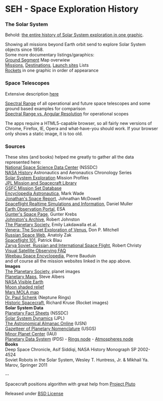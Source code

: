 ﻿# SEH - Space Exploration History  

### The Solar System  

Behold: [the entire history of Solar System exploration in one graphic](http://ofrohn.github.io/diag.html).  

Showing all missions beyond Earth orbit send to explore Solar System objects since 1958.  
Some more documentary listings/garaphics:  
[Ground Segment](http://ofrohn.github.io/seh-doc/ground-systems.html) Map overwiew  
[Missions](http://ofrohn.github.io/seh-doc/list-missions.html), [Destinations](http://ofrohn.github.io/seh-doc/list-objects.html), [Launch sites](http://ofrohn.github.io/seh-doc/list-lc.html) Lists  
[Rockets](http://ofrohn.github.io/seh-doc/list-lv.html) in one graphic in order of appearance  

### Space Telescopes  

Extensive description [here](http://armchairastronautics.blogspot.com/p/space-observatories.html)   

[Spectral Range](http://ofrohn.github.io/seh-doc/obs-range.html) of all operational and future space telescopes and some ground based examples for comparison    
[Spectral Range vs. Angular Resolution](http://ofrohn.github.io/seh-doc/obs-res.html) for operational scopes


The apps require a HTML5-capable browser, so all fairly new versions of Chrome, Firefox, IE, Opera and what-have-you should work. If your browser only shows a static image, it is too old.  

### Sources  

These sites (and books) helped me greatly to gather all the data represented here:  
[National Space Science Data Center](http://nssdc.gsfc.nasa.gov/) (NSSDC)  
[NASA History](http://history.nasa.gov/series95.html) Astronautics and Aeronautics Chronology Series  
[Solar System Exploration](http://solarsystem.nasa.gov/missions/index.cfm) Mission Profiles  
[JPL Mission and Spacecraft Library](http://space.jpl.nasa.gov/msl/)  
[GSFC Mission Set Database](http://msdb.gsfc.nasa.gov/index.shtml)  
[Encyclopedia Astronautica](http://www.astronautix.com/), Mark Wade   
[Jonathan's Space Report](http://planet4589.org/space/), Johnathan McDowell  
[Spaceflight Realtime Simulations and Information](http://www.dmuller.net/spaceflight/index.php), Daniel Muller  
[Earth Observation Portal](http://directory.eoportal.org/web/eoportal/satellite-missions/), ESA  
[Gunter's Space Page](http://space.skyrocket.de/), Gunter Krebs  
[Johnston's Archive](http://www.johnstonsarchive.net/astro/index.html), Robert Johnston  
[The Planetary Society](http://www.planetary.org/explore/space-topics/space-missions/), Emily Lakdawalla et.al.  
[Venera: The Soviet Exploration of Venus](http://www.mentallandscape.com/V_Venus.htm), Don P. Mitchell  
[Russian Space Web](http://www.russianspaceweb.com/spacecraft.html), Anatoly Zak  
[Spaceflight 101](http://www.spaceflight101.com/), Patrick Blau  
[Zarya Soviet, Russian and International Space Flight](http://zarya.info/), Robert Christy  
[Visual Satellite Observing FAQ](http://www.satobs.org/faq.html)  
[Weebau Space Encyclopedia](http://weebau.com/space.htm), Pierre Bauduin  
and of course all the mission websites linked in the app above.  
__Images__  
[The Planetary Society](http://www.planetary.org/explore/space-topics/space-imaging/), planet images  
[Planetary Maps](http://laps.noaa.gov/albers/sos/sos.html), Steve Albers  
[NASA Visible Earth](http://visibleearth.nasa.gov/view.php?id=57752)  
[Moon shaded relief](http://webgis.wr.usgs.gov/pigwad/down/moon_airbrushed_shadedrelief_warp.htm)  
[Mars MOLA map](http://mola.gsfc.nasa.gov/images.html)  
[Dr. Paul Schenk](http://www.lpi.usra.edu/science/schenk/) (Neptune Rings)  
[Historic Spacecraft](http://historicspacecraft.com/), Richard Kruse (Rocket images)  
__Solar System Data__    
[Planetary Fact Sheets](http://nssdc.gsfc.nasa.gov/planetary/planetfact.html) (NSSDC)  
[Solar System Dynamics](http://ssd.jpl.nasa.gov/) (JPL)  
[The Astronomical Almanac Online](http://asa.usno.navy.mil/) (USN)  
[Gazetteer of Planetary Nomenclature](http://planetarynames.wr.usgs.gov/Page/Planets) (USGS)  
[Minor Planet Center](http://www.minorplanetcenter.net/) (IAU)  
[Planetary Data System](http://pds.nasa.gov/) (PDS) - [Rings node](http://pds-rings.seti.org/) - 
[Atmospheres node](http://atmos.pds.nasa.gov/)  
__Books__  
Deep Space Chronicle, Asif Siddiqi, NASA History Monograph SP 2002-4524  
Soviet Robots in the Solar System, Wesley T. Huntress, Jr. & Mikhail Ya. Marov, Springer 2011  
  
--
    
Spacecraft positions algorithm with great help from [Project Pluto](http://www.projectpluto.com/kepler.htm)  
  

Released under [BSD License](LICENSE)